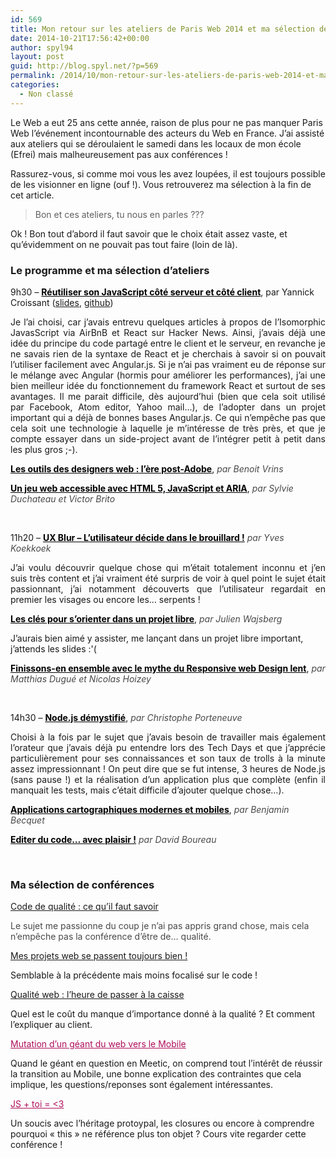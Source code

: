 ```yaml
---
id: 569
title: Mon retour sur les ateliers de Paris Web 2014 et ma sélection de conférences !
date: 2014-10-21T17:56:42+00:00
author: spyl94
layout: post
guid: http://blog.spyl.net/?p=569
permalink: /2014/10/mon-retour-sur-les-ateliers-de-paris-web-2014-et-ma-selection-de-conferences/
categories:
  - Non classé
---
```

Le Web a eut 25 ans cette année, raison de plus pour ne pas manquer Paris Web l’événement incontournable des acteurs du Web en France. J&rsquo;ai assisté aux ateliers qui se déroulaient le samedi dans les locaux de mon école (Efrei) mais malheureusement pas aux conférences !

Rassurez-vous, si comme moi vous les avez loupées, il est toujours possible de les visionner en ligne (ouf !). Vous retrouverez ma sélection à la fin de cet article.

> Bon et ces ateliers, tu nous en parles ???

Ok ! Bon tout d’abord il faut savoir que le choix était assez vaste, et qu&rsquo;évidemment on ne pouvait pas tout faire (loin de là).

### Le programme et ma sélection d&rsquo;ateliers

9h30 &#8211; **<a class="s-conf-title" style="color: #000000;" href="http://www.paris-web.fr/2014/ateliers/reutiliser-son-javascript-cote-serveur-et-cote-client.php">Réutiliser son JavaScript côté serveur et côté client</a>**, par Yannick Croissant ([slides](http://slides.com/yannickcr/pw2014-isomorphic), [github](https://github.com/yannickcr/pw2014-isomorphic))

<p style="text-align: justify;">
  Je l&rsquo;ai choisi, car j&rsquo;avais entrevu quelques articles à propos de l&rsquo;Isomorphic JavasScript via AirBnB et React sur Hacker News. Ainsi, j&rsquo;avais déjà une idée du principe du code partagé entre le client et le serveur, en revanche je ne savais rien de la syntaxe de React et je cherchais à savoir si on pouvait l&rsquo;utiliser facilement avec Angular.js. Si je n&rsquo;ai pas vraiment eu de réponse sur le mélange avec Angular (hormis pour améliorer les performances), j&rsquo;ai une bien meilleur idée du fonctionnement du framework React et surtout de ses avantages. Il me parait difficile, dès aujourd&rsquo;hui (bien que cela soit utilisé par Facebook, Atom editor, Yahoo mail&#8230;), de l&rsquo;adopter dans un projet important qui a déjà de bonnes bases Angular.js. Ce qui n&#8217;empêche pas que cela soit une technologie à laquelle je m&rsquo;intéresse de très près, et que je compte essayer dans un side-project avant de l&rsquo;intégrer petit à petit dans les plus gros ;-).
</p>

<a class="s-conf-title" style="font-weight: bold; color: #000000;" href="http://www.paris-web.fr/2014/ateliers/les-outils-des-designers-web-lre-post-adobe.php">Les outils des designers web : l’ère post-Adobe</a>, <span style="font-style: italic; color: #494949;">par Benoit Vrins</span>

<a class="s-conf-title" style="font-weight: bold; color: #000000;" href="http://www.paris-web.fr/2014/ateliers/un-jeu-web-accessible-avec-html-5-javascript-et-aria.php">Un jeu web accessible avec HTML 5, JavaScript et ARIA</a>, <span style="font-style: italic; color: #494949;">par Sylvie Duchateau et Victor Brito</span>

&nbsp;

11h20 &#8211; <a class="s-conf-title" style="font-weight: bold; color: #000000;" href="http://www.paris-web.fr/2014/ateliers/ux-blur---lutilisateur-decide-dans-le-brouillard.php">UX Blur &#8211; L&rsquo;utilisateur décide dans le brouillard !</a> <span class="s-conf-author" style="font-style: italic; color: #494949;">par Yves Koekkoek</span>

<p style="text-align: justify;">
  J&rsquo;ai voulu découvrir quelque chose qui m&rsquo;était totalement inconnu et j&rsquo;en suis très content et j&rsquo;ai vraiment été surpris de voir à quel point le sujet était passionnant, j&rsquo;ai notamment découverts que l&rsquo;utilisateur regardait en premier les visages ou encore les&#8230; serpents !
</p>

<p style="text-align: justify;">
  <a class="s-conf-title" style="font-weight: bold; color: #000000;" href="http://www.paris-web.fr/2014/ateliers/les-cles-pour-sorienter-dans-un-projet-libre.php">Les clés pour s&rsquo;orienter dans un projet libre</a>, <span style="font-style: italic; color: #494949;">par Julien Wajsberg</span>
</p>

J&rsquo;aurais bien aimé y assister, me lançant dans un projet libre important, j&rsquo;attends les slides :'(

<a class="s-conf-title" style="font-weight: bold; color: #000000;" href="http://www.paris-web.fr/2014/ateliers/finissons-en-ensemble-avec-le-mythe-du-responsive-web-design-lent.php">Finissons-en ensemble avec le mythe du Responsive web Design lent</a>, <span class="s-conf-author" style="font-style: italic; color: #494949;">par Matthias Dugué et Nicolas Hoizey</span>

&nbsp;

14h30 &#8211; <a class="s-conf-title" style="font-weight: bold; color: #000000;" href="http://www.paris-web.fr/2014/ateliers/nodejs-demystifie.php">Node.js démystifié</a>, <span style="font-style: italic; color: #494949;">par Christophe Porteneuve</span>

<p style="text-align: justify;">
  Choisi à la fois par le sujet que j&rsquo;avais besoin de travailler mais également l&rsquo;orateur que j&rsquo;avais déjà pu entendre lors des Tech Days et que j&rsquo;apprécie particulièrement pour ses connaissances et son taux de trolls à la minute assez impressionnant ! On peut dire que se fut intense, 3 heures de Node.js (sans pause !) et la réalisation d&rsquo;un application plus que complète (enfin il manquait les tests, mais c&rsquo;était difficile d&rsquo;ajouter quelque chose&#8230;).
</p>

<a class="s-conf-title" style="font-weight: bold; color: #000000;" href="http://www.paris-web.fr/2014/ateliers/applications-cartographiques-modernes-et-mobiles.php">Applications cartographiques modernes et mobiles</a>, <span class="s-conf-author" style="font-style: italic; color: #494949;">par Benjamin Becquet</span>

<a class="s-conf-title" style="font-weight: bold; color: #000000;" href="http://www.paris-web.fr/2014/ateliers/editer-du-code-avec-plaisir.php">Editer du code… avec plaisir !</a> <span class="s-conf-author" style="font-style: italic; color: #494949;">par David Boureau</span>

&nbsp;

### Ma sélection de conférences

<p style="color: #494949;">
  <a href="http://www.paris-web.fr/2014/conferences/code-de-qualite-ce-quil-faut-savoir.php#video">Code de qualité : ce qu&rsquo;il faut savoir</a>
</p>

<p style="color: #494949;">
  Le sujet me passionne du coup je n&rsquo;ai pas appris grand chose, mais cela n&#8217;empêche pas la conférence d&rsquo;être de&#8230; qualité.
</p>

[Mes projets web se passent toujours bien !](http://www.paris-web.fr/2014/conferences/mes-projets-web-se-passent-toujours-bien.php#video)

Semblable à la précédente mais moins focalisé sur le code !

<p style="color: #494949;">
  <a href="http://www.paris-web.fr/2014/conferences/qualite-web-lheure-de-passer-a-la-caisse.php#video">Qualité web : l’heure de passer à la caisse</a>
</p>

Quel est le coût du manque d&rsquo;importance donné à la qualité ? Et comment l&rsquo;expliquer au client.

<p style="color: #ef509d;">
  <a class="url" style="color: #ae0e5b;" href="http://www.paris-web.fr/2014/conferences/mutation-dun-geant-du-web-vers-le-mobile.php#video">Mutation d’un géant du web vers le Mobile</a>
</p>

Quand le géant en question en Meetic, on comprend tout l’intérêt de réussir la transition au Mobile, une bonne explication des contraintes que cela implique, les questions/reponses sont également intéressantes.

<p style="color: #ef509d;">
  <a class="url" style="color: #ae0e5b;" href="http://www.paris-web.fr/2014/conferences/js-plus-toi-egal-coeur.php#video">JS + toi = <3</a>
</p>

Un soucis avec l&rsquo;héritage protoypal, les closures ou encore à comprendre pourquoi &laquo;&nbsp;this&nbsp;&raquo; ne référence plus ton objet ? Cours vite regarder cette conférence !